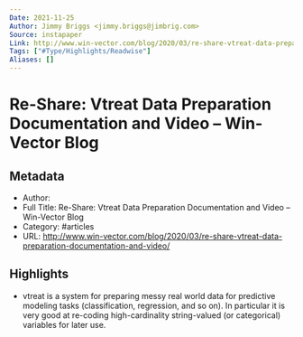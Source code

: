 ```yaml
---
Date: 2021-11-25
Author: Jimmy Briggs <jimmy.briggs@jimbrig.com>
Source: instapaper
Link: http://www.win-vector.com/blog/2020/03/re-share-vtreat-data-preparation-documentation-and-video/
Tags: ["#Type/Highlights/Readwise"]
Aliases: []
---
```

# Re-Share: Vtreat Data Preparation Documentation and Video – Win-Vector Blog

## Metadata
- Author: 
- Full Title: Re-Share: Vtreat Data Preparation Documentation and Video – Win-Vector Blog
- Category: #articles
- URL: http://www.win-vector.com/blog/2020/03/re-share-vtreat-data-preparation-documentation-and-video/

## Highlights
- vtreat is a system for preparing messy real world data for predictive modeling tasks (classification, regression, and so on). In particular it is very good at re-coding high-cardinality string-valued (or categorical) variables for later use.
